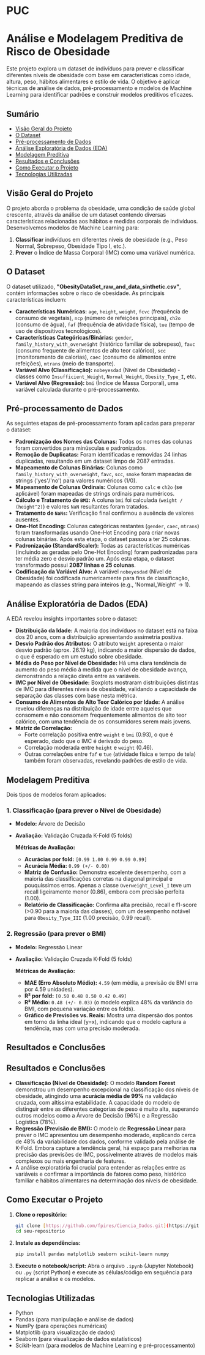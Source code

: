 # PUC
# Análise e Modelagem Preditiva de Risco de Obesidade

Este projeto explora um dataset de indivíduos para prever e classificar diferentes níveis de obesidade com base em características como idade, altura, peso, hábitos alimentares e estilo de vida. O objetivo é aplicar técnicas de análise de dados, pré-processamento e modelos de Machine Learning para identificar padrões e construir modelos preditivos eficazes.

## Sumário

* [Visão Geral do Projeto](#visão-geral-do-projeto)
* [O Dataset](#o-dataset)
* [Pré-processamento de Dados](#pré-processamento-de-dados)
* [Análise Exploratória de Dados (EDA)](#análise-exploratória-de-dados-eda)
* [Modelagem Preditiva](#modelagem-preditiva)
* [Resultados e Conclusões](#resultados-e-conclusões)
* [Como Executar o Projeto](#como-executar-o-projeto)
* [Tecnologias Utilizadas](#tecnologias-utilizadas)

## Visão Geral do Projeto

O projeto aborda o problema da obesidade, uma condição de saúde global crescente, através da análise de um dataset contendo diversas características relacionadas aos hábitos e medidas corporais de indivíduos. Desenvolvemos modelos de Machine Learning para:
1.  **Classificar** indivíduos em diferentes níveis de obesidade (e.g., Peso Normal, Sobrepeso, Obesidade Tipo I, etc.).
2.  **Prever** o Índice de Massa Corporal (IMC) como uma variável numérica.

## O Dataset

O dataset utilizado, **"ObesityDataSet_raw_and_data_sinthetic.csv"**, contém informações sobre o risco de obesidade. As principais características incluem:

* **Características Numéricas:** `age`, `height`, `weight`, `fcvc` (frequência de consumo de vegetais), `ncp` (número de refeições principais), `ch2o` (consumo de água), `faf` (frequência de atividade física), `tue` (tempo de uso de dispositivos tecnológicos).
* **Características Categóricas/Binárias:** `gender`, `family_history_with_overweight` (histórico familiar de sobrepeso), `favc` (consumo frequente de alimentos de alto teor calórico), `scc` (monitoramento de calorias), `caec` (consumo de alimentos entre refeições), `mtrans` (meio de transporte).
* **Variável Alvo (Classificação):** `nobeyesdad` (Nível de Obesidade) - classes como `Insufficient_Weight`, `Normal_Weight`, `Obesity_Type_I`, etc.
* **Variável Alvo (Regressão):** `bmi` (Índice de Massa Corporal), uma variável calculada durante o pré-processamento.

## Pré-processamento de Dados

As seguintes etapas de pré-processamento foram aplicadas para preparar o dataset:

* **Padronização dos Nomes das Colunas:** Todos os nomes das colunas foram convertidos para minúsculas e padronizados.
* **Remoção de Duplicatas:** Foram identificadas e removidas 24 linhas duplicadas, resultando em um dataset limpo de 2087 entradas.
* **Mapeamento de Colunas Binárias:** Colunas como `family_history_with_overweight`, `favc`, `scc`, `smoke` foram mapeadas de strings ('yes'/'no') para valores numéricos (1/0).
* **Mapeamento de Colunas Ordinais:** Colunas como `calc` e `ch2o` (se aplicável) foram mapeadas de strings ordinais para numéricos.
* **Cálculo e Tratamento de `BMI`:** A coluna `bmi` foi calculada (`weight / (height^2)`) e valores `NaN` resultantes foram tratados.
* **Tratamento de `NaNs`:** Verificação final confirmou a ausência de valores ausentes.
* **One-Hot Encoding:** Colunas categóricas restantes (`gender`, `caec`, `mtrans`) foram transformadas usando One-Hot Encoding para criar novas colunas binárias. Após esta etapa, o dataset passou a ter 25 colunas.
* **Padronização (StandardScaler):** Todas as características numéricas (incluindo as geradas pelo One-Hot Encoding) foram padronizadas para ter média zero e desvio padrão um. Após esta etapa, o dataset transformado possui **2087 linhas e 25 colunas**.
* **Codificação da Variável Alvo:** A variável `nobeyesdad` (Nível de Obesidade) foi codificada numericamente para fins de classificação, mapeando as classes string para inteiros (e.g., 'Normal_Weight' -> 1).

## Análise Exploratória de Dados (EDA)

A EDA revelou insights importantes sobre o dataset:

* **Distribuição da Idade:** A maioria dos indivíduos no dataset está na faixa dos 20 anos, com a distribuição apresentando assimetria positiva.
* **Desvio Padrão dos Atributos:** O atributo `Weight` apresenta o maior desvio padrão (aprox. 26.19 kg), indicando a maior dispersão de dados, o que é esperado em um estudo sobre obesidade.
* **Média do Peso por Nível de Obesidade:** Há uma clara tendência de aumento do peso médio à medida que o nível de obesidade avança, demonstrando a relação direta entre as variáveis.
* **IMC por Nível de Obesidade:** Boxplots mostraram distribuições distintas de IMC para diferentes níveis de obesidade, validando a capacidade de separação das classes com base nesta métrica.
* **Consumo de Alimentos de Alto Teor Calórico por Idade:** A análise revelou diferenças na distribuição de idade entre aqueles que consomem e não consomem frequentemente alimentos de alto teor calórico, com uma tendência de os consumidores serem mais jovens.
* **Matriz de Correlação:**
    * Forte correlação positiva entre `weight` e `bmi` (0.93), o que é esperado, dado que o IMC é derivado do peso.
    * Correlação moderada entre `height` e `weight` (0.46).
    * Outras correlações entre `faf` e `tue` (atividade física e tempo de tela) também foram observadas, revelando padrões de estilo de vida.

## Modelagem Preditiva

Dois tipos de modelos foram aplicados:

### 1. Classificação (para prever o Nível de Obesidade)
* **Modelo:** Árvore de Decisão
* **Avaliação:** Validação Cruzada K-Fold (5 folds)

    **Métricas de Avaliação:**
    * **Acurácias por fold:** `[0.99 1.00 0.99 0.99 0.99]`
    * **Acurácia Média:** `0.99 (+/- 0.00)`
    * **Matriz de Confusão:** Demonstra excelente desempenho, com a maioria das classificações corretas na diagonal principal e pouquíssimos erros. Apenas a classe `Overweight_Level_I` teve um recall ligeiramente menor (0.86), embora com precisão perfeita (1.00).
    * **Relatório de Classificação:** Confirma alta precisão, recall e f1-score (>0.90 para a maioria das classes), com um desempenho notável para `Obesity_Type_III` (1.00 precisão, 0.99 recall).

### 2. Regressão (para prever o BMI)
* **Modelo:** Regressão Linear
* **Avaliação:** Validação Cruzada K-Fold (5 folds)

    **Métricas de Avaliação:**
    * **MAE (Erro Absoluto Médio):** `4.59` (em média, a previsão de BMI erra por 4.59 unidades).
    * **R² por fold:** `[0.50 0.48 0.50 0.42 0.49]`
    * **R² Médio:** `0.48 (+/- 0.03)` (o modelo explica 48% da variância do BMI, com pequena variação entre os folds).
    * **Gráfico de Previsões vs. Reais:** Mostra uma dispersão dos pontos em torno da linha ideal (y=x), indicando que o modelo captura a tendência, mas com uma precisão moderada.

## Resultados e Conclusões

## Resultados e Conclusões
* **Classificação (Nível de Obesidade):** O modelo **Random Forest** demonstrou um desempenho excepcional na classificação dos níveis de obesidade, atingindo uma **acurácia média de 99%** na validação cruzada, com altíssima estabilidade. A capacidade do modelo de distinguir entre as diferentes categorias de peso é muito alta, superando outros modelos como a Árvore de Decisão (96%) e a Regressão Logística (78%).
* **Regressão (Previsão de BMI):** O modelo de **Regressão Linear** para prever o IMC apresentou um desempenho moderado, explicando cerca de 48% da variabilidade dos dados, conforme validado pela análise de K-Fold. Embora capture a tendência geral, há espaço para melhorias na precisão das previsões de IMC, possivelmente através de modelos mais complexos ou mais engenharia de features.
* A análise exploratória foi crucial para entender as relações entre as variáveis e confirmar a importância de fatores como peso, histórico familiar e hábitos alimentares na determinação dos níveis de obesidade.


## Como Executar o Projeto

1.  **Clone o repositório:**
    ```bash
    git clone [https://github.com/fpires/Ciencia_Dados.git](https://github.com/fpires/Ciencia_Dados.git)
    cd seu-repositorio
    ```
2.  **Instale as dependências:**
    ```bash
    pip install pandas matplotlib seaborn scikit-learn numpy
    ```
3.  **Execute o notebook/script:**
    Abra o arquivo `.ipynb` (Jupyter Notebook) ou `.py` (script Python) e execute as células/código em sequência para replicar a análise e os modelos.

## Tecnologias Utilizadas

* Python
* Pandas (para manipulação e análise de dados)
* NumPy (para operações numéricas)
* Matplotlib (para visualização de dados)
* Seaborn (para visualização de dados estatísticos)
* Scikit-learn (para modelos de Machine Learning e pré-processamento)
